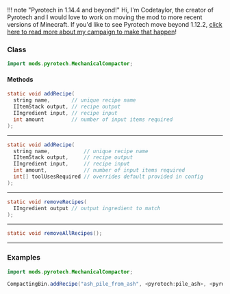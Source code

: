 !!! note "Pyrotech in 1.14.4 and beyond!"
    Hi, I'm Codetaylor, the creator of Pyrotech and I would love to work on moving the mod to more recent versions of Minecraft. If you'd like to see Pyrotech move beyond 1.12.2, [click here to read more about my campaign to make that happen](https://bit.ly/2KaxA3Hd)!

### Class

```java
import mods.pyrotech.MechanicalCompactor;
```

#### Methods

```java
static void addRecipe(
  string name,       // unique recipe name
  IItemStack output, // recipe output
  IIngredient input, // recipe input
  int amount         // number of input items required
);
```


---


```java
static void addRecipe(
  string name,           // unique recipe name
  IItemStack output,     // recipe output
  IIngredient input,     // recipe input
  int amount,            // number of input items required
  int[] toolUsesRequired // overrides default provided in config
);
```


---


```java
static void removeRecipes(
  IIngredient output // output ingredient to match
);
```


---


```java
static void removeAllRecipes();
```


---


### Examples

```java
import mods.pyrotech.MechanicalCompactor;

CompactingBin.addRecipe("ash_pile_from_ash", <pyrotech:pile_ash>, <pyrotech:material:0>, 8);
```
